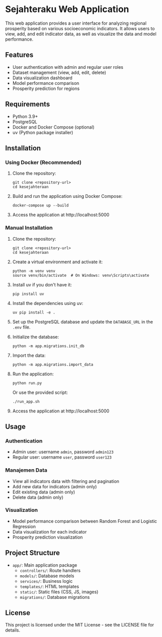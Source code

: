 # Sejahteraku Web Application

This web application provides a user interface for analyzing regional prosperity based on various socioeconomic indicators. It allows users to view, add, and edit indicator data, as well as visualize the data and model performance.

## Features

- User authentication with admin and regular user roles
- Dataset management (view, add, edit, delete)
- Data visualization dashboard
- Model performance comparison
- Prosperity prediction for regions

## Requirements

- Python 3.9+
- PostgreSQL
- Docker and Docker Compose (optional)
- uv (Python package installer)

## Installation

### Using Docker (Recommended)

1. Clone the repository:

   ```
   git clone <repository-url>
   cd kesejahteraan
   ```

2. Build and run the application using Docker Compose:

   ```
   docker-compose up --build
   ```

3. Access the application at http://localhost:5000

### Manual Installation

1. Clone the repository:

   ```
   git clone <repository-url>
   cd kesejahteraan
   ```

2. Create a virtual environment and activate it:

   ```
   python -m venv venv
   source venv/bin/activate  # On Windows: venv\Scripts\activate
   ```

3. Install uv if you don't have it:

   ```
   pip install uv
   ```

4. Install the dependencies using uv:

   ```
   uv pip install -e .
   ```

5. Set up the PostgreSQL database and update the `DATABASE_URL` in the `.env` file.

6. Initialize the database:

   ```
   python -m app.migrations.init_db
   ```

7. Import the data:

   ```
   python -m app.migrations.import_data
   ```

8. Run the application:

   ```
   python run.py
   ```

   Or use the provided script:

   ```
   ./run_app.sh
   ```

9. Access the application at http://localhost:5000

## Usage

### Authentication

- Admin user: username `admin`, password `admin123`
- Regular user: username `user`, password `user123`

### Manajemen Data

- View all indicators data with filtering and pagination
- Add new data for indicators (admin only)
- Edit existing data (admin only)
- Delete data (admin only)

### Visualization

- Model performance comparison between Random Forest and Logistic Regression
- Data visualization for each indicator
- Prosperity prediction visualization

## Project Structure

- `app/`: Main application package
  - `controllers/`: Route handlers
  - `models/`: Database models
  - `services/`: Business logic
  - `templates/`: HTML templates
  - `static/`: Static files (CSS, JS, images)
  - `migrations/`: Database migrations

## License

This project is licensed under the MIT License - see the LICENSE file for details.
